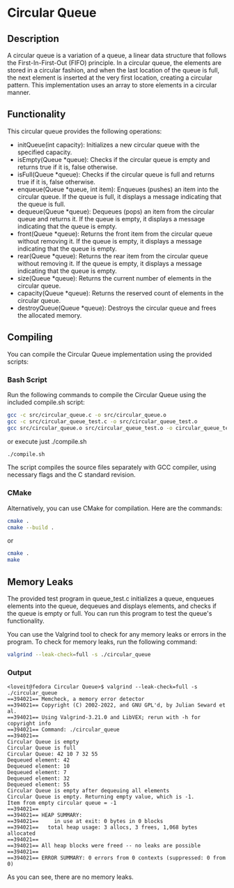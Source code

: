 # Circular Queue

## Description

A circular queue is a variation of a queue, a linear data structure that follows the First-In-First-Out (FIFO) principle. In a circular queue, the elements are stored in a circular fashion, and when the last location of the queue is full, the next element is inserted at the very first location, creating a circular pattern. This implementation uses an array to store elements in a circular manner.

## Functionality

This circular queue provides the following operations:

- initQueue(int capacity): Initializes a new circular queue with the specified capacity.
- isEmpty(Queue \*queue): Checks if the circular queue is empty and returns true if it is, false otherwise.
- isFull(Queue \*queue): Checks if the circular queue is full and returns true if it is, false otherwise.
- enqueue(Queue \*queue, int item): Enqueues (pushes) an item into the circular queue. If the queue is full, it displays a message indicating that the queue is full.
- dequeue(Queue \*queue): Dequeues (pops) an item from the circular queue and returns it. If the queue is empty, it displays a message indicating that the queue is empty.
- front(Queue \*queue): Returns the front item from the circular queue without removing it. If the queue is empty, it displays a message indicating that the queue is empty.
- rear(Queue \*queue): Returns the rear item from the circular queue without removing it. If the queue is empty, it displays a message indicating that the queue is empty.
- size(Queue \*queue): Returns the current number of elements in the circular queue.
- capacity(Queue \*queue): Returns the reserved count of elements in the circular queue.
- destroyQueue(Queue \*queue): Destroys the circular queue and frees the allocated memory.

## Compiling

You can compile the Circular Queue implementation using the provided scripts:

### Bash Script

Run the following commands to compile the Circular Queue using the included compile.sh script:

```bash
gcc -c src/circular_queue.c -o src/circular_queue.o
gcc -c src/circular_queue_test.c -o src/circular_queue_test.o
gcc src/circular_queue.o src/circular_queue_test.o -o circular_queue_test
```

or execute just ./compile.sh

```bash
./compile.sh
```

The script compiles the source files separately with GCC compiler, using necessary flags and the C standard revision.

### CMake

Alternatively, you can use CMake for compilation. Here are the commands:

```bash
cmake .
cmake --build .
```

or

```bash
cmake .
make
```

## Memory Leaks

The provided test program in queue_test.c initializes a queue, enqueues elements into the queue, dequeues and displays elements, and checks if the queue is empty or full. You can run this program to test the queue's functionality.

You can use the Valgrind tool to check for any memory leaks or errors in the program. To check for memory leaks, run the following command:

```bash
valgrind --leak-check=full -s ./circular_queue
```

### Output

```console
<loveit@fedora Circular Queue>$ valgrind --leak-check=full -s ./circular_queue
==394021== Memcheck, a memory error detector
==394021== Copyright (C) 2002-2022, and GNU GPL'd, by Julian Seward et al.
==394021== Using Valgrind-3.21.0 and LibVEX; rerun with -h for copyright info
==394021== Command: ./circular_queue
==394021==
Circular Queue is empty
Circular Queue is full
Circular Queue: 42 10 7 32 55
Dequeued element: 42
Dequeued element: 10
Dequeued element: 7
Dequeued element: 32
Dequeued element: 55
Circular Queue is empty after dequeuing all elements
Circular Queue is empty. Returning empty value, which is -1.
Item from empty circular queue = -1
==394021==
==394021== HEAP SUMMARY:
==394021==     in use at exit: 0 bytes in 0 blocks
==394021==   total heap usage: 3 allocs, 3 frees, 1,068 bytes allocated
==394021==
==394021== All heap blocks were freed -- no leaks are possible
==394021==
==394021== ERROR SUMMARY: 0 errors from 0 contexts (suppressed: 0 from 0)
```

As you can see, there are no memory leaks.
